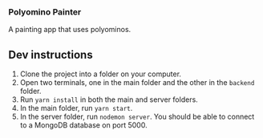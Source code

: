 ### Polyomino Painter

A painting app that uses polyominos.

## Dev instructions

1. Clone the project into a folder on your computer.
2. Open two terminals, one in the main folder and the other in the `backend` folder.
3. Run `yarn install` in both the main and server folders.
4. In the main folder, run `yarn start`.
5. In the server folder, run `nodemon server`. You should be able to connect to a MongoDB database on port 5000.
